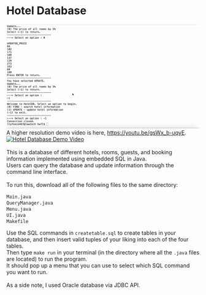 # Hotel Database
![](databasehw7.gif) \
A higher resolution demo video is here, https://youtu.be/gsWx_b-uqyE. \
[![Hotel Database Demo Video](http://img.youtube.com/vi/gsWx_b-uqyE/0.jpg)](http://www.youtube.com/watch?v=gsWx_b-uqyE)
\
\
This is a database of different hotels, rooms, guests, and booking information implemented using embedded SQL in Java. \
Users can query the database and update information through the command line interface. \
\
To run this, download all of the following files to the same directory: 
```
Main.java
QueryManager.java
Menu.java
UI.java
Makefile
```
Use the SQL commands in `createtable.sql` to create tables in your database, and then insert valid tuples of your liking into each of the four tables. \
Then type `make run` in your terminal (in the directory where all the `.java` files are located) to run the program.\
It should pop up a menu that you can use to select which SQL command you want to run. \
\
As a side note, I used Oracle database via JDBC API. 

